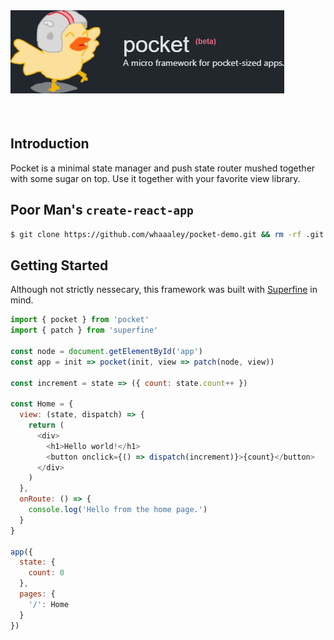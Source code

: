 
<img style="margin: 0 0 36px" src="banner.png">

## Introduction

Pocket is a minimal state manager and push state router mushed together with some sugar on top. Use it together with your favorite view library.

## Poor Man's `create-react-app`

```sh
$ git clone https://github.com/whaaaley/pocket-demo.git && rm -rf .git && npm i
```

## Getting Started

Although not strictly nessecary, this framework was built with [Superfine](https://github.com/jorgebucaran/superfine) in mind.

```js
import { pocket } from 'pocket'
import { patch } from 'superfine'

const node = document.getElementById('app')
const app = init => pocket(init, view => patch(node, view))

const increment = state => ({ count: state.count++ })

const Home = {
  view: (state, dispatch) => {
    return (
      <div>
        <h1>Hello world!</h1>
        <button onclick={() => dispatch(increment)}>{count}</button>
      </div>
    )
  },
  onRoute: () => {
    console.log('Hello from the home page.')
  }
}

app({
  state: {
    count: 0
  },
  pages: {
    '/': Home
  }
})
```
